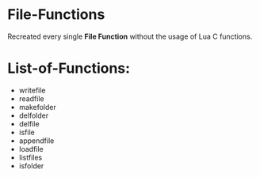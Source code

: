 # File-Functions

Recreated every single **File Function** without the usage of Lua C functions.

# List-of-Functions:

- writefile
- readfile
- makefolder
- delfolder
- delfile
- isfile
- appendfile
- loadfile
- listfiles
- isfolder
